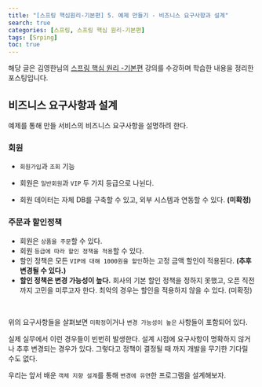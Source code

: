 ```yaml
---
title: "[스프링 핵심원리-기본편] 5. 예제 만들기 - 비즈니스 요구사항과 설계"
search: true
categories: [스프링, 스프링 핵심 원리-기본편]
tags: [Srping]
toc: true
---
```




해당 글은 김영한님의 [스프링 핵심 원리 -기본편](https://www.inflearn.com/course/%EC%8A%A4%ED%94%84%EB%A7%81-%ED%95%B5%EC%8B%AC-%EC%9B%90%EB%A6%AC-%EA%B8%B0%EB%B3%B8%ED%8E%B8/dashboard) 강의를 수강하며 학습한 내용을 정리한 포스팅입니다.



## 비즈니스 요구사항과 설계

예제를 통해 만들 서비스의 비즈니스 요구사항을 설명하려 한다.



### 회원

- `회원가입`과 `조회` 기능

- 회원은 `일반회원`과 `VIP` 두 가지 등급으로 나뉜다.

- 회원 데이터는 자체 DB를 구축할 수 있고, 외부 시스템과 연동할 수 있다. **(미확정)**



### 주문과 할인정책

- 회원은 `상품을 주문`할 수 있다.
- 회원 `등급에 따라 할인 정책을 적용`할 수 있다.
- 할인 정책은 모든 `VIP에 대해 1000원을 할인`하는 고정 금액 할인이 적용된다. **(추후 변경될 수 있다.)**
- **할인 정책은 변경 가능성이 높다.** 회사의 기본 할인 정책을 정하지 못했고, 오픈 직전까지 고민을 미루고자 한다. 최악의 경우는 할인을 적용하지 않을 수 있다. (미확정)

<br>

위의 요구사항들을 살펴보면 `미확정`이거나 `변경 가능성이 높은` 사항들이 포함되어 있다.

실제 실무에서 이런 경우들이 빈번히 발생한다. 설계 시점에 요구사항이 명확하지 않거나 추후 변경되는 경우가 있다. 그렇다고 정책이 결정될 때 까지 개발을 무기한 기다릴 수도 없다.

우리는 앞서 배운 `객체 지향 설계`를 통해 `변경에 유연`한 프로그램을 설계해보자.

